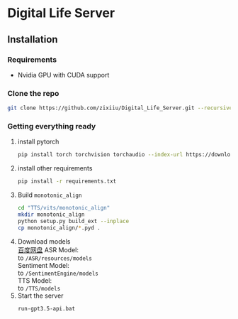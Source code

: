 # Digital Life Server
## Installation
### Requirements
- Nvidia GPU with CUDA support
### Clone the repo
```bash
git clone https://github.com/zixiiu/Digital_Life_Server.git --recursive
```
### Getting everything ready
1. install pytorch
    ```bash
    pip install torch torchvision torchaudio --index-url https://download.pytorch.org/whl/cu118
    ```
2. install other requirements
    ```bash
    pip install -r requirements.txt
    ```
3. Build `monotonic_align`
   ```bash
   cd "TTS/vits/monotonic_align"
   mkdir monotonic_align
   python setup.py build_ext --inplace
   cp monotonic_align/*.pyd .
   ```
4. Download models   
   [百度网盘](https://pan.baidu.com/s/1EnHDPADNdhDl71x_DHeElg?pwd=75gr)
   ASR Model:   
   to `/ASR/resources/models`  
   Sentiment Model:  
   to `/SentimentEngine/models`  
   TTS Model:  
   to `/TTS/models`
5. Start the server
    ```bash
    run-gpt3.5-api.bat
    ```